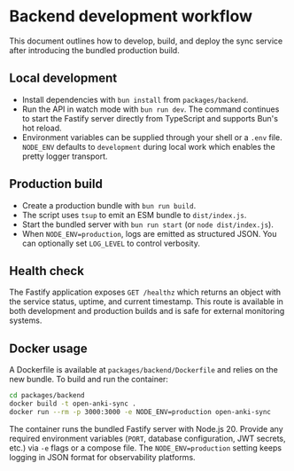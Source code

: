 # Backend development workflow

This document outlines how to develop, build, and deploy the sync service after
introducing the bundled production build.

## Local development

- Install dependencies with `bun install` from `packages/backend`.
- Run the API in watch mode with `bun run dev`. The command continues to start
  the Fastify server directly from TypeScript and supports Bun's hot reload.
- Environment variables can be supplied through your shell or a `.env` file.
  `NODE_ENV` defaults to `development` during local work which enables the
  pretty logger transport.

## Production build

- Create a production bundle with `bun run build`.
- The script uses `tsup` to emit an ESM bundle to `dist/index.js`.
- Start the bundled server with `bun run start` (or `node dist/index.js`).
- When `NODE_ENV=production`, logs are emitted as structured JSON. You can
  optionally set `LOG_LEVEL` to control verbosity.

## Health check

The Fastify application exposes `GET /healthz` which returns an object with the
service status, uptime, and current timestamp. This route is available in both
development and production builds and is safe for external monitoring systems.

## Docker usage

A Dockerfile is available at `packages/backend/Dockerfile` and relies on the new
bundle. To build and run the container:

```bash
cd packages/backend
docker build -t open-anki-sync .
docker run --rm -p 3000:3000 -e NODE_ENV=production open-anki-sync
```

The container runs the bundled Fastify server with Node.js 20. Provide any
required environment variables (`PORT`, database configuration, JWT secrets,
etc.) via `-e` flags or a compose file. The `NODE_ENV=production` setting keeps
logging in JSON format for observability platforms.
